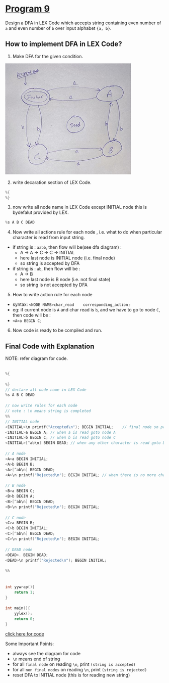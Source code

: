 # [Program 9](program9.l)

Design a DFA in LEX Code which accepts string containing even number of `a` and even number of `b` over input alphabet `{a, b}`.

## How to implement DFA in LEX Code?

1. Make DFA for the given condition.

<img src="./dfd.jpg" width="400">

2. write decaration section of LEX Code.
```c
%{
%}
```
3. now write all node name in LEX Code except INITIAL node this is bydefalut provided by LEX.

```c
%s A B C DEAD

```
4. Now write all actions rule for each node , i.e. what to do when particular character is read from input string.

- if string is : `aabb`, then flow will be(see dfa diagram) :
    - A -> A -> C -> C -> INITIAL
    - here last node is INITIAL node (i.e. final node)
    - so string is accepted by DFA
- if string is : `ab`, then flow will be :
    - A -> B
    - here last node is B node (i.e. not final state)
    - so string is not accepted by DFA

5. How to write action rule for each node

- syntax: `<NODE NAME>char_read    corresponding_action;`
- eg: if current node is `A` and char read is `b`, and we have to go to node `C`, then code will be :
- `<A>a BEGIN C;`

6. Now code is ready to be compiled and run.



## Final Code with Explanation
NOTE: refer diagram for code.
```c

%{

%}
// declare all node name in LEX Code
%s A B C DEAD

// now write rules for each node
// note : \n means string is completed
%%
// INITIAL node
<INITIAL>\n printf("Accepted\n"); BEGIN INITIAL;    // final node so print (string is accepted) and reset DFA to INITIAL node
<INITIAL>a BEGIN A; // when a is read goto node A
<INITIAL>b BEGIN C; // when b is read goto node C
<INITIAL>[^ab\n] BEGIN DEAD; // when any other character is read goto DEAD node

// A node
<A>a BEGIN INITIAL;
<A>b BEGIN B;
<A>[^ab\n] BEGIN DEAD;
<A>\n printf("Rejected\n"); BEGIN INITIAL; // when there is no more character in string then print (string is rejected) and reset DFA to INITIAL node

// B node
<B>a BEGIN C;
<B>b BEGIN A;
<B>[^ab\n] BEGIN DEAD;
<B>\n printf("Rejected\n"); BEGIN INITIAL;

// C node
<C>a BEGIN B;
<C>b BEGIN INITIAL;
<C>[^ab\n] BEGIN DEAD;
<C>\n printf("Rejected\n"); BEGIN INITIAL;

// DEAD node
<DEAD>. BEGIN DEAD;
<DEAD>\n printf("Rejected\n"); BEGIN INITIAL;

%%


int yywrap(){
    return 1;
}

int main(){
    yylex();
    return 0;
}
```
[click here for code](./program9.l)

Some Important Points:
- always see the diagram for code
- `\n` means end of string
- for all `final node` on reading `\n`, print `(string is accepted)`
- for all `non final nodes` on reading `\n`, print `(string is rejected)`
- reset DFA to INITIAL node (this is for reading new string)